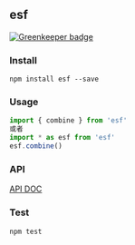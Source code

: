 ## esf

[![Greenkeeper badge](https://badges.greenkeeper.io/dyygtfx/esf.svg)](https://greenkeeper.io/)


### Install

```npm install esf --save```

### Usage

```js
import { combine } from 'esf'
或者
import * as esf from 'esf'
esf.combine()
```

### API

[API DOC](https://github.com/dyygtfx/esf/wiki/API-Doc)

### Test

```npm test```
